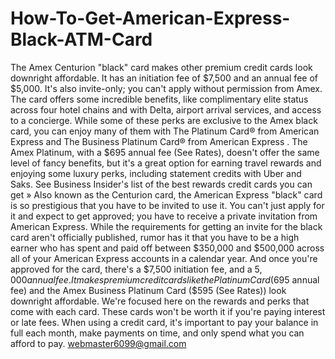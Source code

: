 # How-To-Get-American-Express-Black-ATM-Card
The Amex Centurion "black" card makes other premium credit cards look downright affordable. It has an initiation fee of $7,500 and an annual fee of $5,000. It's also invite-only; you can't apply without permission from Amex. The card offers some incredible benefits, like complimentary elite status across four hotel chains and with Delta, airport arrival services, and access to a concierge. While some of these perks are exclusive to the Amex black card, you can enjoy many of them with  The Platinum Card® from American Express and The Business Platinum Card® from American Express . The Amex Platinum, with a $695 annual fee (See Rates), doesn't offer the same level of fancy benefits, but it's a great option for earning travel rewards and enjoying some luxury perks, including statement credits with Uber and Saks. See Business Insider's list of the best rewards credit cards you can get » Also known as the Centurion card, the American Express "black" card is so prestigious that you have to be invited to use it. You can't just apply for it and expect to get approved; you have to receive a private invitation from American Express.  While the requirements for getting an invite for the black card aren't officially published, rumor has it that you have to be a high earner who has spent and paid off between $350,000 and $500,000 across all of your American Express accounts in a calendar year.  And once you're approved for the card, there's a $7,500 initiation fee, and a $5,000 annual fee. It makes premium credit cards like the Platinum Card ($695 annual fee) and the Amex Business Platinum Card ($595 (See Rates)) look downright affordable.   We're focused here on the rewards and perks that come with each card. These cards won't be worth it if you're paying interest or late fees. When using a credit card, it's important to pay your balance in full each month, make payments on time, and only spend what you can afford to pay. webmaster6099@gmail.com
